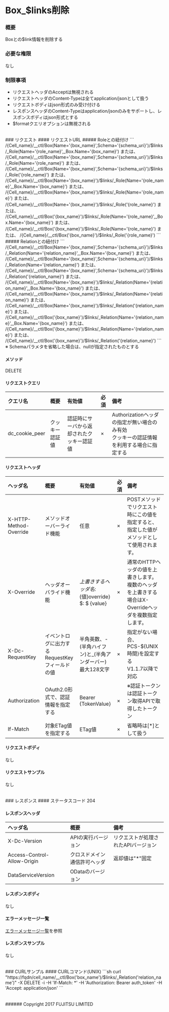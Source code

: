 # Box_$links削除
### 概要
Boxとの$link情報を削除する

### 必要な権限
なし

### 制限事項
* リクエストヘッダのAcceptは無視される
* リクエストヘッダのContent-Typeは全てapplication/jsonとして扱う
* リクエストボディはjson形式のみ受け付ける
* レスポンスヘッダのContent-Typeはapplication/jsonのみをサポートし、レスポンスボディはjson形式とする
* $formatクエリオプションは無視される

<br>
### リクエスト
#### リクエストURL
##### Roleとの紐付け
```
/{Cell_name}/__ctl/Box(Name='{box_name}',Schema='{schema_uri}')/$links/_Role(Name='{role_name}',_Box.Name='{box_name}')
または、
/{Cell_name}/__ctl/Box(Name='{box_name}',Schema='{schema_uri}')/$links/_Role(Name='{role_name}')
または、
/{Cell_name}/__ctl/Box(Name='{box_name}',Schema='{schema_uri}')/$links/_Role('{role_name}')
または、
/{Cell_name}/__ctl/Box(Name='{box_name}')/$links/_Role(Name='{role_name}',_Box.Name='{box_name}')
または、
/{Cell_name}/__ctl/Box(Name='{box_name}')/$links/_Role(Name='{role_name}')
または、
/{Cell_name}/__ctl/Box(Name='{box_name}')/$links/_Role('{role_name}')
または、
/{Cell_name}/__ctl/Box('{box_name}')/$links/_Role(Name='{role_name}',_Box.Name='{box_name}')
または、
/{Cell_name}/__ctl/Box('{box_name}')/$links/_Role(Name='{role_name}')
または、
/{Cell_name}/__ctl/Box('{box_name}')/$links/_Role('{role_name}')
```
##### Relationとの紐付け
```
/{Cell_name}/__ctl/Box(Name='{box_name}',Schema='{schema_uri}')/$links/_Relation(Name='{relation_name}',_Box.Name='{box_name}')
または、
/{Cell_name}/__ctl/Box(Name='{box_name}',Schema='{schema_uri}')/$links/_Relation(Name='{relation_name}')
または、
/{Cell_name}/__ctl/Box(Name='{box_name}',Schema='{schema_uri}')/$links/_Relation('{relation_name}')
または、
/{Cell_name}/__ctl/Box(Name='{box_name}')/$links/_Relation(Name='{relation_name}',_Box.Name='{box_name}')
または、
/{Cell_name}/__ctl/Box(Name='{box_name}')/$links/_Relation(Name='{relation_name}')
または、
/{Cell_name}/__ctl/Box(Name='{box_name}')/$links/_Relation('{relation_name}')
または、
/{Cell_name}/__ctl/Box('{box_name}')/$links/_Relation(Name='{relation_name}',_Box.Name='{box_name}')
または、
/{Cell_name}/__ctl/Box('{box_name}')/$links/_Relation(Name='{relation_name}')
または、
/{Cell_name}/__ctl/Box('{box_name}')/$links/_Relation('{relation_name}')
```
※ Schemaパラメタを省略した場合は、nullが指定されたものとする

#### メソッド
DELETE

#### リクエストクエリ

|クエリ名<br>|概要<br>|有効値<br>|必須<br>|備考<br>|
|:--|:--|:--|:--|:--|
|dc_cookie_peer<br>|クッキー認証値<br>|認証時にサーバから返却されたクッキー認証値<br>|×<br>|Authorizationヘッダの指定が無い場合のみ有効<br>クッキーの認証情報を利用する場合に指定する<br>|

#### リクエストヘッダ

|ヘッダ名<br>|概要<br>|有効値<br>|必須<br>|備考<br>|
|:--|:--|:--|:--|:--|
|X-HTTP-Method-Override<br>|メソッドオーバーライド機能<br>|任意<br>|×<br>|POSTメソッドでリクエスト時にこの値を指定すると、指定した値がメソッドとして使用されます。<br>|
|X-Override<br>|ヘッダオーバライド機能<br>|${上書きするヘッダ名}:${値}override} $: $ {value}<br>|×<br>|通常のHTTPヘッダの値を上書きします。複数のヘッダを上書きする場合はX-Overrideヘッダを複数指定します。<br>|
|X-Dc-RequestKey<br>|イベントログに出力するRequestKeyフィールドの値<br>|半角英数、-(半角ハイフン)と_(半角アンダーバー)<br>最大128文字<br>|×<br>|指定がない場合、PCS-${UNIX時間}を設定する<br>V1.1.7以降で対応<br>|
|Authorization<br>|OAuth2.0形式で、認証情報を指定する<br>|Bearer {TokenValue}<br>|×<br>|※認証トークンは認証トークン取得APIで取得したトークン<br>|
|If-Match<br>|対象ETag値を指定する<br>|ETag値<br>|×<br>|省略時は[*]として扱う<br>|
#### リクエストボディ
なし

#### リクエストサンプル
なし

<br>
### レスポンス
#### ステータスコード
204

#### レスポンスヘッダ

|ヘッダ名<br>|概要<br>|備考<br>|
|:--|:--|:--|
|X-Dc-Version<br>|APIの実行バージョン<br>|リクエストが処理されたAPIバージョン<br>|
|Access-Control-Allow-Origin<br>|クロスドメイン通信許可ヘッダ<br>|返却値は"*"固定<br>|
|DataServiceVersion<br>|ODataのバージョン<br>|<br>|
#### レスポンスボディ
なし

#### エラーメッセージ一覧
[エラーメッセージ一覧](198_Error_Messages.html)を参照

#### レスポンスサンプル
なし

<br>
### CURLサンプル
#### CURLコマンド(UNIX)
```sh
curl "https://fqdn/cell_name/__ctl/Box('box_name')/$links/_Relation('relation_name')" -X DELETE -i -H 'If-Match: *' -H 'Authorization: Bearer auth_token' -H 'Accept: application/json'
```
<br>
<br>
<br>
###### Copyright 2017    FUJITSU LIMITED
